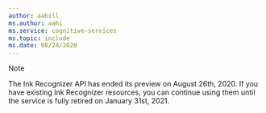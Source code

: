 ```yaml
---
author: aahill
ms.author: aahi
ms.service: cognitive-services
ms.topic: include
ms.date: 08/24/2020
---
```


> [!NOTE]
> The Ink Recognizer API has ended its preview on August 26th, 2020. If you have existing Ink Recognizer resources, you can continue using them until the service is fully retired on January 31st, 2021.
